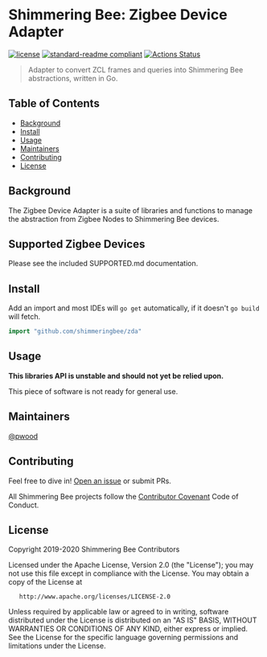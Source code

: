 # Shimmering Bee: Zigbee Device Adapter

[![license](https://img.shields.io/github/license/shimmeringbee/zda.svg)](https://github.com/shimmeringbee/zda/blob/master/LICENSE)
[![standard-readme compliant](https://img.shields.io/badge/standard--readme-OK-green.svg)](https://github.com/RichardLitt/standard-readme)
[![Actions Status](https://github.com/shimmeringbee/zda/workflows/test/badge.svg)](https://github.com/shimmeringbee/zda/actions)

> Adapter to convert ZCL frames and queries into Shimmering Bee abstractions, written in Go.

## Table of Contents

- [Background](#background)
- [Install](#install)
- [Usage](#usage)
- [Maintainers](#maintainers)
- [Contributing](#contributing)
- [License](#license)

## Background

The Zigbee Device Adapter is a suite of libraries and functions to manage the abstraction from Zigbee Nodes to Shimmering Bee devices.

## Supported Zigbee Devices

Please see the included SUPPORTED.md documentation.

## Install

Add an import and most IDEs will `go get` automatically, if it doesn't `go build` will fetch.

```go
import "github.com/shimmeringbee/zda"
```

## Usage

**This libraries API is unstable and should not yet be relied upon.**

This piece of software is not ready for general use.

## Maintainers

[@pwood](https://github.com/pwood)

## Contributing

Feel free to dive in! [Open an issue](https://github.com/shimmeringbee/zda/issues/new) or submit PRs.

All Shimmering Bee projects follow the [Contributor Covenant](https://shimmeringbee.io/docs/code_of_conduct/) Code of Conduct.

## License

   Copyright 2019-2020 Shimmering Bee Contributors

   Licensed under the Apache License, Version 2.0 (the "License");
   you may not use this file except in compliance with the License.
   You may obtain a copy of the License at

       http://www.apache.org/licenses/LICENSE-2.0

   Unless required by applicable law or agreed to in writing, software
   distributed under the License is distributed on an "AS IS" BASIS,
   WITHOUT WARRANTIES OR CONDITIONS OF ANY KIND, either express or implied.
   See the License for the specific language governing permissions and
   limitations under the License.